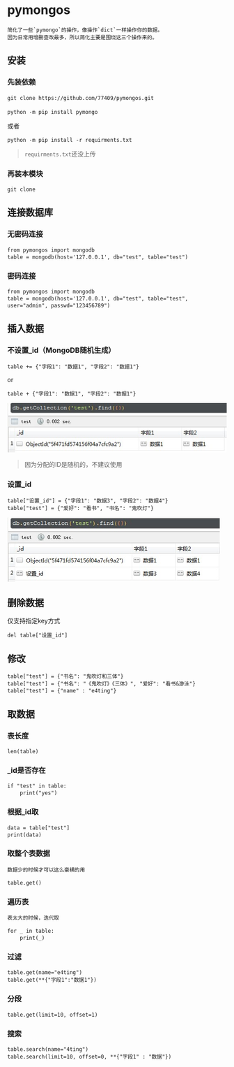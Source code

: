 # pymongos
    简化了一些`pymongo`的操作，像操作`dict`一样操作你的数据。
    因为日常用增删查改最多，所以简化主要是围绕这三个操作来的。

## 安装
### 先装依赖
```
git clone https://github.com/77409/pymongos.git

python -m pip install pymongo
```
或者
```
python -m pip install -r requirments.txt
```
> `requirments.txt`还没上传

### 再装本模块
```
git clone 
```

## 连接数据库

### 无密码连接
```
from pymongos import mongodb
table = mongodb(host='127.0.0.1', db="test", table="test")
```

### 密码连接
```
from pymongos import mongodb
table = mongodb(host='127.0.0.1', db="test", table="test", user="admin", passwd="123456789")
```

## 插入数据
### 不设置_id（MongoDB随机生成）

```
table += {"字段1": "数据1", "字段2": "数据1"}
```
or
```
table + {"字段1": "数据1", "字段2": "数据1"}
```
![](https://raw.githubusercontent.com/77409/e4ting/master/插入-随机ID.jpg)

> 因为分配的ID是随机的，不建议使用

### 设置_id
```
table["设置_id"] = {"字段1": "数据3", "字段2": "数据4"}
table["test"] = {"爱好": "看书", "书名": "鬼吹灯"}
```
![图片传不上来了](https://raw.githubusercontent.com/77409/e4ting/master/插入指定ID.jpg)

## 删除数据
仅支持指定key方式
```
del table["设置_id"]
```

## 修改
```
table["test"] = {"书名": "鬼吹灯和三体"}
table["test"] = {"书名": "《鬼吹灯》《三体》", "爱好": "看书&游泳"}
table["test"] = {"name" : "e4ting"}
```

## 取数据
### 表长度
```
len(table)
```

### _id是否存在
```
if "test" in table:
    print("yes")
```

### 根据_id取
```
data = table["test"]
print(data)
```

### 取整个表数据
    数据少的时候才可以这么豪横的用
```
table.get()
```

### 遍历表
    表太大的时候，迭代取
```
for _ in table:
    print(_)
```

### 过滤
```
table.get(name="e4ting")
table.get(**{"字段1":"数据1"})
```

### 分段
```
table.get(limit=10, offset=1)
```

### 搜索
```
table.search(name="4ting")
table.search(limit=10, offset=0, **{"字段1" : "数据"})
```

